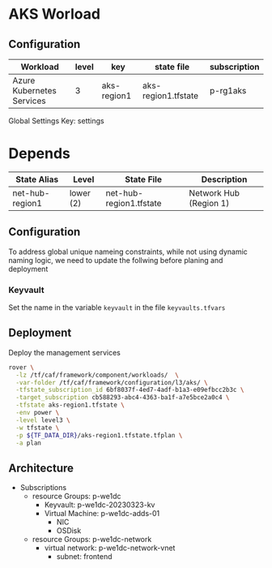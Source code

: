 # AKS Worload


## Configuration

|Workload|level|key|state file|subscription|
|---|---|---|---|---|
|Azure Kubernetes Services|3|aks-region1|aks-region1.tfstate|p-rg1aks|

Global Settings Key: settings

# Depends


|State Alias | Level |  State File | Description
|---|---|---|---|
|net-hub-region1  |lower (2) |net-hub-region1.tfstate| Network Hub (Region 1)


## Configuration

To address global unique nameing constraints, while not using dynamic naming logic, we need to update the follwing before planing and deployment

### Keyvault

Set the name in the variable `keyvault` in the file `keyvaults.tfvars`

## Deployment

Deploy the management services


```bash
rover \
  -lz /tf/caf/framework/component/workloads/  \
  -var-folder /tf/caf/framework/configuration/l3/aks/ \
  -tfstate_subscription_id 6bf8037f-4ed7-4adf-b1a3-e09efbcc2b3c \
  -target_subscription cb588293-abc4-4363-ba1f-a7e5bce2a0c4 \
  -tfstate aks-region1.tfstate \
  -env power \
  -level level3 \
  -w tfstate \
  -p ${TF_DATA_DIR}/aks-region1.tfstate.tfplan \
  -a plan
```

## Architecture

* Subscriptions
  * resource Groups: p-we1dc
    * Keyvault: p-we1dc-20230323-kv
    * Virtual Machine: p-we1dc-adds-01
      * NIC
      * OSDisk
  * resource Groups: p-we1dc-network
    * virtual network: p-we1dc-network-vnet
      * subnet: frontend

